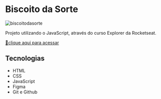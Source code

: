 # Biscoito da Sorte

![biscoitodasorte](https://user-images.githubusercontent.com/113316157/208272117-595409db-223a-4dde-9e27-6af05f28f7ea.png)

Projeto utilizando o JavaScript, através do curso Explorer da Rocketseat.

[🔗clique aqui para acessar](https://larissaaleall.github.io/JogoAdvinhacao/)

## Tecnologias 

- HTML
- CSS
- JavaScript
- Figma
- Git e Github
